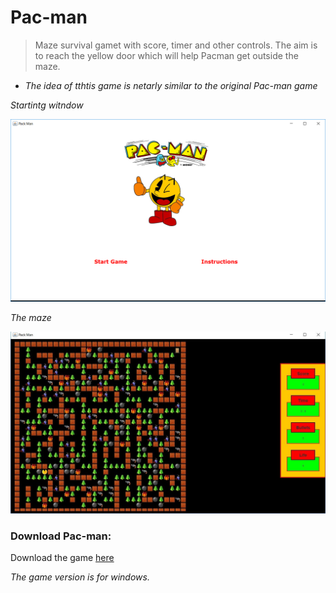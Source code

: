 # Pac-man

>Maze survival gamet with score, timer and other controls. The aim is to reach the yellow door which will help Pacman get outside the maze.

* _The idea of tthtis game is netarly similar to the original Pac-man game_

_Startintg witndow_

![Starting window](https://github.com/ziyadelbanna/Pac-man/blob/master/Untitled.png)

_The maze_

![The maze](https://github.com/ziyadelbanna/Pac-man/blob/master/maze.jpg)

### Download Pac-man:
Download the game [here]()

_The game version is for windows._
